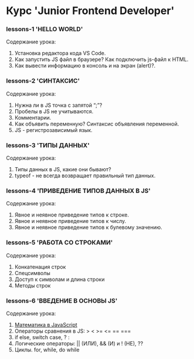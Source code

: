 # Курс 'Junior Frontend Developer'

### lessons-1 'HELLO WORLD'

Содержание урока:

1.  Установка редактора кода VS Code.
2.  Как запустить JS файл в браузере? Как подключить js-файл к HTML.
3.  Как вывести информацию в консоль и на экран (alert)?.

### lessons-2 'СИНТАКСИС'

Содержание урока:

1. Нужна ли в JS точка с запятой “;”?
2. Пробелы в JS не учитываются.
3. Комментарии.
4. Как объявить переменную? Синтаксис объявления переменной.
5. JS - регистрозависимый язык.

### lessons-3 'ТИПЫ ДАННЫХ'

Содержание урока:

1. Типы данных в JS, какие они бывают?
2. typeof - не всегда возвращает правильный тип данных.

### lessons-4 'ПРИВЕДЕНИЕ ТИПОВ ДАННЫХ В JS'

Содержание урока:

1. Явное и неявное приведение типов к строке.
2. Явное и неявное приведение типов к числу.
3. Явное и неявное приведение типов к булевому значению.

### lessons-5 'РАБОТА СО СТРОКАМИ'

Содержание урока:

1. Конкатенация строк
2. Спецсимволы
3. Доступ к символам и длина строки
4. Методы строк

### lessons-6 'ВВЕДЕНИЕ В ОСНОВЫ JS'

Содержание урока:

1. [Математика в JavaScript](https://learn.javascript.ru/operators)
2. Операторы сравнения в JS: > < >= <= == ===
3. if else, switch case, ? :
4. Логические операторы: || (ИЛИ), && (И) и ! (НЕ), ??
5. Циклы. for, while, do while

